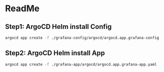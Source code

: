 # ReadMe

## Step1: ArgoCD Helm install Config

~~~bash
argocd app create -f ./grafana-config/argocd/argocd.app.grafana-config.yaml
~~~

## Step2: ArgoCD Helm install App

~~~bash
argocd app create -f ./grafana-app/argocd/argocd.app.grafana-app.yaml
~~~
